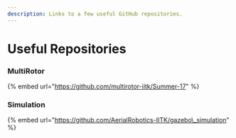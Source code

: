 ```yaml
---
description: Links to a few useful GitHub repositories.
---
```


# Useful Repositories

### MultiRotor

{% embed url="https://github.com/multirotor-iitk/Summer-17" %}

### Simulation

{% embed url="https://github.com/AerialRobotics-IITK/gazebo\_simulation" %}

